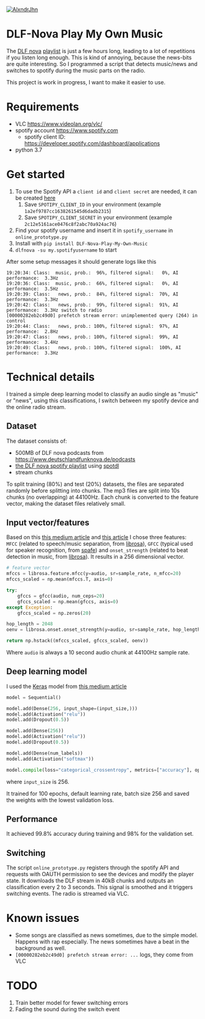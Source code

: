 [![AlxndrJhn](https://circleci.com/gh/AlxndrJhn/DLF-Nova-Play-My-Own-Music.svg?style=svg)](https://app.circleci.com/pipelines/github/AlxndrJhn/DLF-Nova-Play-My-Own-Music)
# DLF-Nova Play My Own Music
The [DLF nova](https://www.deutschlandfunknova.de/) [playlist](https://open.spotify.com/playlist/5qE59dOhR3JtRE8YThsjkO) is just a few hours long, leading to a lot of repetitions if you listen long enough. This is kind of annoying, because the news-bits are quite interesting.
So I programmed a script that detects music/news and switches to spotify during the music parts on the radio.

This project is work in progress, I want to make it easier to use.

# Requirements
- VLC https://www.videolan.org/vlc/
- spotify account https://www.spotify.com
    - spotify client ID: https://developer.spotify.com/dashboard/applications
- python 3.7

# Get started
1. To use the Spotify API a `client id` and `client secret` are needed, it can be created [here](https://developer.spotify.com/dashboard/applications)
    1. Save `SPOTIPY_CLIENT_ID` in your environment (example `1a2ef9787cc1638261545d6dadb2315`)
    2. Save `SPOTIPY_CLIENT_SECRET` in your environment (example `2c12e5161ace0476c8f2abc70a924ac76`)
2. Find your spotify username and insert it in `spotify_username` in `online_prototype.py`
3. Install with `pip install DLF-Nova-Play-My-Own-Music`
4. `dlfnova -su my.spotifyusername` to start

After some setup messages it should generate logs like this

```
19:20:34: Class:  music, prob.:  96%, filtered signal:   0%, AI performance:  3.3Hz
19:20:36: Class:  music, prob.:  66%, filtered signal:   0%, AI performance:  3.5Hz
19:20:39: Class:   news, prob.:  84%, filtered signal:  70%, AI performance:  3.3Hz
19:20:42: Class:   news, prob.:  99%, filtered signal:  91%, AI performance:  3.3Hz switch to radio
[00000282eb2c49d0] prefetch stream error: unimplemented query (264) in control
19:20:44: Class:   news, prob.: 100%, filtered signal:  97%, AI performance:  2.8Hz
19:20:47: Class:   news, prob.: 100%, filtered signal:  99%, AI performance:  3.4Hz
19:20:49: Class:   news, prob.: 100%, filtered signal:  100%, AI performance:  3.3Hz
```

# Technical details
I trained a simple deep learning model to classify an audio single as "music" or "news", using this classifications, I switch between my spotify device and the online radio stream.

## Dataset
The dataset consists of:
- 500MB of DLF nova podcasts from https://www.deutschlandfunknova.de/podcasts
- [the DLF nova spotify playlist](https://open.spotify.com/playlist/5qE59dOhR3JtRE8YThsjkO) using [spotdl](https://pypi.org/project/spotdl/)
- stream chunks

To split training (80%) and test (20%) datasets, the files are separated randomly before splitting into chunks.
The mp3 files are split into 10s chunks (no overlapping) at 44100Hz.
Each chunk is converted to the feature vector, making the dataset files relatively small.

## Input vector/features
Based on this [this medium article](https://medium.com/@mikesmales/sound-classification-using-deep-learning-8bc2aa1990b7) and [this article](https://opensource.com/article/19/9/audio-processing-machine-learning-python) I chose three features: `MFCC` (related to speech/music separation, from [librosa](https://pypi.org/project/librosa/)), `GFCC` (typical used for speaker recognition, from [spafe](https://pypi.org/project/spafe/)) and `onset_strength` (related to beat detection in music, from [librosa](https://pypi.org/project/librosa/)). It results in a 256 dimensional vector.

```python
# feature vector
mfccs = librosa.feature.mfcc(y=audio, sr=sample_rate, n_mfcc=20)
mfccs_scaled = np.mean(mfccs.T, axis=0)

try:
    gfccs = gfcc(audio, num_ceps=20)
    gfccs_scaled = np.mean(gfccs, axis=0)
except Exception:
    gfccs_scaled = np.zeros(20)

hop_length = 2048
oenv = librosa.onset.onset_strength(y=audio, sr=sample_rate, hop_length=hop_length)

return np.hstack((mfccs_scaled, gfccs_scaled, oenv))
```

Where `audio` is always a 10 second audio chunk at 44100Hz sample rate.

## Deep learning model
I used the [Keras](https://pypi.org/project/Keras/) model from [this medium article](https://medium.com/@mikesmales/sound-classification-using-deep-learning-8bc2aa1990b7)

```python
model = Sequential()

model.add(Dense(256, input_shape=(input_size,)))
model.add(Activation("relu"))
model.add(Dropout(0.5))

model.add(Dense(256))
model.add(Activation("relu"))
model.add(Dropout(0.5))

model.add(Dense(num_labels))
model.add(Activation("softmax"))

model.compile(loss="categorical_crossentropy", metrics=["accuracy"], optimizer="adam")
```

where `input_size` is 256.

It trained for 100 epochs, default learning rate, batch size 256 and saved the weights with the lowest validation loss.

## Performance
It achieved 99.8% accuracy during training and 98% for the validation set.

## Switching
The script `online_prototype.py` registers through the spotify API and requests with OAUTH permission to see the devices and modify the player state. It downloads the DLF stream in 40kB chunks and outputs an classification every 2 to 3 seconds. This signal is smoothed and it triggers switching events. The radio is streamed via VLC.

# Known issues
- Some songs are classified as news sometimes, due to the simple model. Happens with rap especially. The news sometimes have a beat in the background as well.
- `[00000282eb2c49d0] prefetch stream error: ...` logs, they come from VLC

# TODO
1. Train better model for fewer switching errors
2. Fading the sound during the switch event
